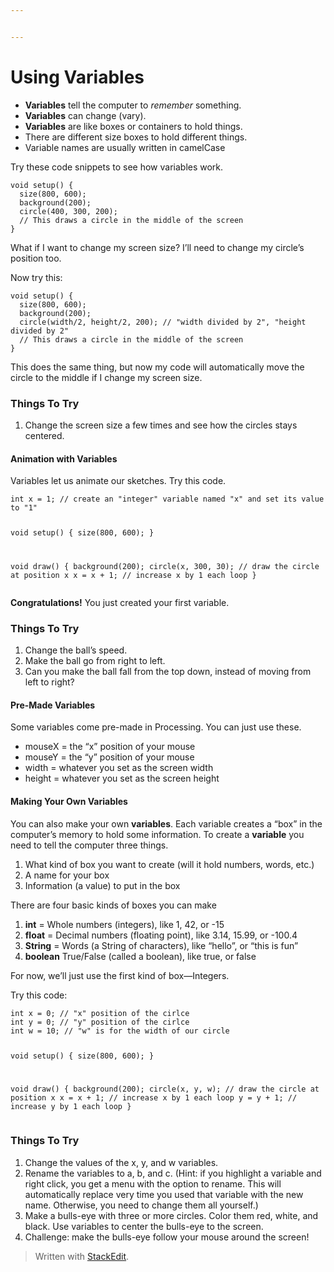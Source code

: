 ```yaml
---


---
```


<h1 id="using-variables">Using Variables</h1>
<ul>
<li><strong>Variables</strong> tell the computer to <em>remember</em> something.</li>
<li><strong>Variables</strong> can change (vary).</li>
<li><strong>Variables</strong> are like boxes or containers to hold things.</li>
<li>There are different size boxes to hold different things.</li>
<li>Variable names are usually written in camelCase</li>
</ul>
<p>Try these code snippets to see how variables work.</p>
<pre><code>void setup() {
  size(800, 600); 
  background(200); 
  circle(400, 300, 200);
  // This draws a circle in the middle of the screen
}
</code></pre>
<p>What if I want to change my screen size? I’ll need to change my circle’s position too.</p>
<p>Now try this:</p>
<pre><code>void setup() {
  size(800, 600); 
  background(200); 
  circle(width/2, height/2, 200); // "width divided by 2", "height divided by 2"
  // This draws a circle in the middle of the screen
}
</code></pre>
<p>This does the same thing, but now my code will automatically move the circle to the middle if I change my screen size.</p>
<h3 id="things-to-try">Things To Try</h3>
<ol>
<li>Change the screen size a few times and see how the circles stays centered.</li>
</ol>
<h4 id="animation-with-variables">Animation with Variables</h4>
<p>Variables let us animate our sketches. Try this code.</p>
<pre><code>int x = 1; // create an "integer" variable named "x" and set its value to "1"

void setup() {
  size(800, 600);
}

void draw() {
  background(200);
  circle(x, 300, 30); // draw the circle at position x
  x = x + 1; // increase x by 1 each loop
}
</code></pre>
<p><strong>Congratulations!</strong> You just created your first variable.</p>
<h3 id="things-to-try-1">Things To Try</h3>
<ol>
<li>Change the ball’s speed.</li>
<li>Make the ball go from right to left.</li>
<li>Can you make the ball fall from the top down, instead of moving from left to right?</li>
</ol>
<h4 id="pre-made-variables">Pre-Made Variables</h4>
<p>Some variables come pre-made in Processing. You can just use these.</p>
<ul>
<li>mouseX = the “x” position of your mouse</li>
<li>mouseY = the “y” position of your mouse</li>
<li>width = whatever you set as the screen width</li>
<li>height  = whatever you set as the screen height</li>
</ul>
<h4 id="making-your-own-variables">Making Your Own Variables</h4>
<p>You can also make your own <strong>variables</strong>. Each variable creates a “box” in the computer’s memory to hold some information. To create a <strong>variable</strong> you need to tell the computer three things.</p>
<ol>
<li>What kind of box you want to create (will it hold numbers, words, etc.)</li>
<li>A name for your box</li>
<li>Information (a value) to put in the box</li>
</ol>
<p>There are four basic kinds of boxes you can make</p>
<ol>
<li><strong>int</strong> = Whole numbers (integers), like 1, 42, or -15</li>
<li><strong>float</strong> = Decimal numbers (floating point), like 3.14, 15.99, or -100.4</li>
<li><strong>String</strong> = Words (a String of characters), like “hello”, or “this is fun”</li>
<li><strong>boolean</strong> True/False (called a boolean), like true, or false</li>
</ol>
<p>For now, we’ll just use the first kind of box—Integers.</p>
<p>Try this code:</p>
<pre><code>int x = 0; // "x" position of the cirlce
int y = 0; // "y" position of the cirlce
int w = 10; // "w" is for the width of our circle

void setup() {
  size(800, 600);
}

void draw() {
  background(200);
  circle(x, y, w); // draw the circle at position x
  x = x + 1; // increase x by 1 each loop
  y = y + 1; // increase y by 1 each loop
}
</code></pre>
<h3 id="things-to-try-2">Things To Try</h3>
<ol>
<li>Change the values of the x, y, and w variables.</li>
<li>Rename the variables to a, b, and c. (Hint: if you highlight a variable and right click, you get a menu with the option to rename. This will automatically replace very time you used that variable with the new name. Otherwise, you need to change them all yourself.)</li>
<li>Make a bulls-eye with three or more circles. Color them red, white, and black. Use variables to center the bulls-eye to the screen.</li>
<li>Challenge: make the bulls-eye follow your mouse around the screen!</li>
</ol>
<blockquote>
<p>Written with <a href="https://stackedit.io/">StackEdit</a>.</p>
</blockquote>

